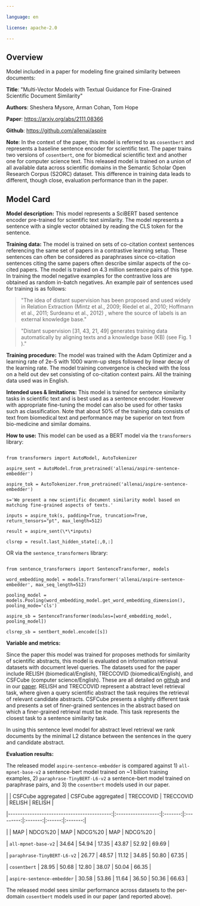---
language: en
license: apache-2.0
---


## Overview

Model included in a paper for modeling fine grained similarity between documents:

**Title**: "Multi-Vector Models with Textual Guidance for Fine-Grained Scientific Document Similarity"

**Authors**: Sheshera Mysore, Arman Cohan, Tom Hope

**Paper**: https://arxiv.org/abs/2111.08366

**Github**: https://github.com/allenai/aspire 

**Note**: In the context of the paper, this model is referred to as `cosentbert` and represents a baseline sentence encoder for scientific text. The paper trains two versions of `cosentbert`, one for biomedical scientific text and another one for computer science text. This released model is trained on a union of all available data across scientific domains in the Semantic Scholar Open Research Corpus (S2ORC) dataset. This difference in training data leads to different, though close, evaluation performance than in the paper.

## Model Card

**Model description:** This model represents a SciBERT based sentence encoder pre-trained for scientific text similarity. The model represents a sentence with a single vector obtained by reading the CLS token for the sentence.

**Training data:** The model is trained on sets of co-citation context sentences referencing the same set of papers in a contrastive learning setup. These sentences can often be considered as paraphrases since co-citation sentences citing the same papers often describe similar aspects of the co-cited papers. The model is trained on 4.3 million sentence pairs of this type. In training the model negative examples for the contrastive loss are obtained as random in-batch negatives. An example pair of sentences used for training is as follows:

> "The idea of distant supervision has been proposed and used widely in Relation Extraction (Mintz et al., 2009; Riedel et al., 2010; Hoffmann et al., 2011; Surdeanu et al., 2012) , where the source of labels is an external knowledge base."
>
> "Distant supervision [31, 43, 21, 49] generates training data automatically by aligning texts and a knowledge base (KB) (see Fig. 1 )."

**Training procedure:** The model was trained with the Adam Optimizer and a learning rate of 2e-5 with 1000 warm-up steps followed by linear decay of the learning rate. The model training convergence is checked with the loss on a held out dev set consisting of co-citation context pairs. All the training data used was in English.

**Intended uses & limitations:** This model is trained for sentence similarity tasks in scientific text and is best used as a sentence encoder. However with appropriate fine-tuning the model can also be used for other tasks such as classification. Note that about 50% of the training data consists of text from biomedical text and performance may be superior on text from bio-medicine and similar domains.


**How to use:** This model can be used as a BERT model via the `transformers` library:

```
from transformers import AutoModel, AutoTokenizer
aspire_sent = AutoModel.from_pretrained('allenai/aspire-sentence-embedder')
aspire_tok = AutoTokenizer.from_pretrained('allenai/aspire-sentence-embedder')
s='We present a new scientific document similarity model based on matching fine-grained aspects of texts.'
inputs = aspire_tok(s, padding=True, truncation=True, return_tensors="pt", max_length=512)
result = aspire_sent(\*\*inputs)
clsrep = result.last_hidden_state[:,0,:]
```

OR via the `sentence_transformers` library:

```
from sentence_transformers import SentenceTransformer, models
word_embedding_model = models.Transformer('allenai/aspire-sentence-embedder', max_seq_length=512)
pooling_model = models.Pooling(word_embedding_model.get_word_embedding_dimension(), pooling_mode='cls')
aspire_sb = SentenceTransformer(modules=[word_embedding_model, pooling_model])
clsrep_sb = sentbert_model.encode([s])
```

**Variable and metrics:**
Since the paper this model was trained for proposes methods for similarity of scientific abstracts, this model is evaluated on information retrieval datasets with document level queries. The datasets used for the paper include RELISH (biomedical/English), TRECCOVID (biomedical/English), and CSFCube (computer science/English). These are all detailed on [github](https://github.com/allenai/aspire) and in our [paper](https://arxiv.org/abs/2111.08366). RELISH and TRECCOVID represent a abstract level retrieval task, where given a query scientific abstract the task requires the retrieval of relevant candidate abstracts. CSFCube presents a slightly different task and presents a set of finer-grained sentences in the abstract based on which a finer-grained retrieval must be made. This task represents the closest task to a sentence similarity task.

In using this sentence level model for abstract level retrieval we rank documents by the minimal L2 distance between the sentences in the query and candidate abstract.

**Evaluation results:**

The released model `aspire-sentence-embedder` is compared against 1) `all-mpnet-base-v2` a sentence-bert model trained on ~1 billion training examples, 2) `paraphrase-TinyBERT-L6-v2` a sentence-bert model trained on paraphrase pairs, and 3) the `cosentbert` models used in our paper.

|                                            | CSFCube aggregated |   CSFCube aggregated     | TRECCOVID  |    TRECCOVID    | RELISH  |     RELISH   |
|-------------------------------------------:|:------------------:|:-------:|:---------:|:-------:|:------:|:-------:|
|                                            |         MAP        | NDCG%20 |    MAP    | NDCG%20 |   MAP  | NDCG%20 |
|                `all-mpnet-base-v2` |        34.64       |  54.94  |   17.35   |  43.87  |  52.92 |  69.69  |
| `paraphrase-TinyBERT-L6-v2` |        26.77       |  48.57  |   11.12   |  34.85  |  50.80 |  67.35  |
|                                 `cosentbert` |        28.95       |  50.68  |   12.80   |  38.07  |  50.04 |  66.35  |
|                   `aspire-sentence-embedder` |        30.58       |  53.86  |   11.64   |  36.50  |  50.36 |  66.63  |

The released model sees similar performance across datasets to the per-domain `cosentbert` models used in our paper (and reported above).